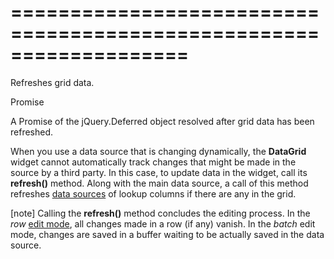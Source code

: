<!--**
/*-------------------------------------------
    Auto-generated file. Do not modify.
-------------------------------------------

**-->
===================================================================
===================================================================

<!--shortDescription-->
Refreshes grid data.
<!--/shortDescription-->

<!--returnType-->Promise<!--/returnType-->
<!--returnDescription-->
A Promise of the jQuery.Deferred object resolved after grid data has been refreshed.
<!--/returnDescription-->

<!--fullDescription-->
When you use a data source that is changing dynamically, the **DataGrid** widget cannot automatically track changes that might be made in the source by a third party. In this case, to update data in the widget, call its **refresh()** method. Along with the main data source, a call of this method refreshes [data sources]({basewidgetpath}/Configuration/columns/lookup/#dataSource) of lookup columns if there are any in the grid.

[note] Calling the **refresh()** method concludes the editing process. In the *row* [edit mode]({basewidgetpath}/Configuration/editing/#mode), all changes made in a row (if any) vanish. In the *batch* edit mode, changes are saved in a buffer waiting to be actually saved in the data source.
<!--/fullDescription-->